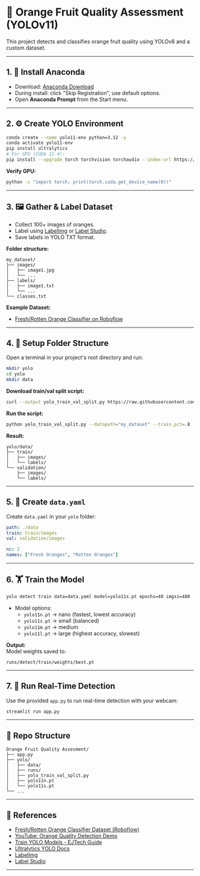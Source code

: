 # 🍊 Orange Fruit Quality Assessment (YOLOv11)

This project detects and classifies orange fruit quality using YOLOv8 and a custom dataset.

---

## 1. 🧪 Install Anaconda

- Download: [Anaconda Download](https://anaconda.com/download)
- During install: click "Skip Registration", use default options.
- Open **Anaconda Prompt** from the Start menu.

---

## 2. ⚙️ Create YOLO Environment

```bash
conda create --name yolo11-env python=3.12 -y
conda activate yolo11-env
pip install ultralytics
# For GPU (CUDA 12.4):
pip install --upgrade torch torchvision torchaudio --index-url https://download.pytorch.org/whl/cu124
```

**Verify GPU:**
```bash
python -c "import torch; print(torch.cuda.get_device_name(0))"
```

---

## 3. 🖼 Gather & Label Dataset

- Collect 100+ images of oranges.
- Label using [LabelImg](https://github.com/tzutalin/labelImg) or [Label Studio](https://labelstud.io/).
- Save labels in YOLO TXT format.

**Folder structure:**
```
my_dataset/
├── images/
│   ├── image1.jpg
│   └── ...
├── labels/
│   ├── image1.txt
│   └── ...
└── classes.txt
```
**Example Dataset:**  
- [Fresh/Rotten Orange Classifier on Roboflow](https://universe.roboflow.com/neha-chandekar-yxsnl/fresh-rotten-orange-classifier/)

---

## 4. 📁 Setup Folder Structure

Open a terminal in your project's root directory and run:

```bash
mkdir yolo
cd yolo
mkdir data
```

**Download train/val split script:**
```bash
curl --output yolo_train_val_split.py https://raw.githubusercontent.com/EdjeElectronics/Train-and-Deploy-YOLO-Models/refs/heads/main/utils/train_val_split.py
```

**Run the script:**
```bash
python yolo_train_val_split.py --datapath="my_dataset" --train_pct=.8
```

**Result:**
```
yolo/data/
├── train/
│   ├── images/
│   └── labels/
└── validation/
    ├── images/
    └── labels/
```

---

## 5. 📝 Create `data.yaml`

Create `data.yaml` in your `yolo` folder:

```yaml
path: ./data
train: train/images
val: validation/images

nc: 2
names: ["Fresh Oranges", "Rotten Oranges"]
```

---

## 6. 🏋️ Train the Model

```bash
yolo detect train data=data.yaml model=yolo11s.pt epochs=40 imgsz=480
```

- Model options:  
  - `yolo11n.pt` → nano (fastest, lowest accuracy)  
  - `yolo11s.pt` → small (balanced)  
  - `yolo11m.pt` → medium  
  - `yolo11l.pt` → large (highest accuracy, slowest)

**Output:**  
Model weights saved to:  
```
runs/detect/train/weights/best.pt
```

---

## 7. 🚀 Run Real-Time Detection

Use the provided `app.py` to run real-time detection with your webcam:

```bash
streamlit run app.py
```

---

## 📂 Repo Structure

```
Orange Fruit Quality Assesment/
├── app.py
├── yolo/
│   ├── data/
│   ├── runs/
│   ├── yolo_train_val_split.py
│   ├── yolo11n.pt
│   └── yolo11s.pt
└── ...
```

---

## 📌 References

- [Fresh/Rotten Orange Classifier Dataset (Roboflow)](https://universe.roboflow.com/neha-chandekar-yxsnl/fresh-rotten-orange-classifier/)
- [YouTube: Orange Quality Detection Demo](https://www.youtube.com/watch?v=r0RspiLG260)
- [Train YOLO Models - EJTech Guide](https://www.ejtech.io/learn/train-yolo-models)
- [Ultralytics YOLO Docs](https://docs.ultralytics.com/)
- [LabelImg](https://github.com/tzutalin/labelImg)
- [Label Studio](https://labelstud.io/)

---
